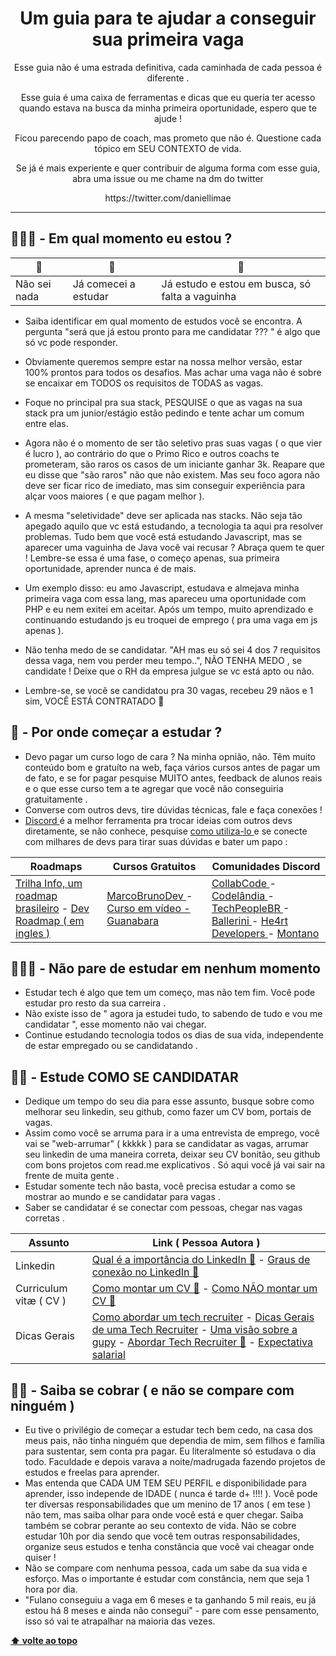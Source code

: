 <h1 align="center" id="topo">Um guia para te ajudar a conseguir sua primeira vaga</h1>
<p align="center">Esse guia não é uma estrada definitiva, cada caminhada de cada pessoa é diferente .  </p>
<p align="center">Esse guia é uma caixa de ferramentas e dicas que eu queria ter acesso quando estava na busca da minha primeira oportunidade, espero que te ajude !   </p>
<p align="center">Ficou parecendo papo de coach, mas prometo que não é. Questione cada tópico em SEU CONTEXTO de vida.</p>
<p align="center">Se já é mais experiente e quer contribuir de alguma forma com esse guia, abra uma issue ou me chame na dm do twitter  </p>
 <p align="center"> https://twitter.com/daniellimae </p>


<hr/>


## 🥚🐣🐥 - Em qual momento eu estou ? 

|  🥚 |🐣   |🐥 |
| ------------ | ------------ | ------------
| Não sei nada | Já comecei a estudar | Já estudo e estou em busca, só falta a vaguinha


* Saiba identificar em qual momento de estudos você se encontra. A pergunta "será que já estou pronto para me candidatar ??? " é algo que só vc pode responder.
* Obviamente queremos sempre estar na nossa melhor versão, estar 100% prontos para todos os desafios. Mas achar uma vaga não é sobre se encaixar em TODOS os requisitos de TODAS as vagas.
* Foque no principal pra sua stack, PESQUISE o que as vagas na sua stack pra um junior/estágio estão pedindo e tente achar um comum entre elas.
* Agora não é o momento de ser tão seletivo pras suas vagas ( o que vier é lucro ), ao contrário do que o Primo Rico e outros coachs te prometeram, são raros os casos de um iniciante ganhar 3k. Reapare que eu disse que "são raros" não que não existem. Mas seu foco agora não deve ser ficar rico de imediato, mas sim conseguir experiência para alçar voos maiores ( e que pagam melhor ). 
* A mesma "seletividade" deve ser aplicada nas stacks. Não seja tão apegado aquilo que vc está estudando, a tecnologia ta aqui pra resolver problemas. Tudo bem que você está estudando Javascript, mas se aparecer uma vaguinha de Java você vai recusar ? Abraça quem te quer ! Lembre-se essa é uma fase, o começo apenas, sua primeira oportunidade, aprender nunca é de mais.
* Um exemplo disso: eu amo Javascript, estudava e almejava minha primeira vaga com essa lang, mas apareceu uma oportunidade com PHP e eu nem exitei em aceitar. Após um tempo, muito aprendizado e continuando estudando js eu troquei de emprego ( pra uma vaga em js apenas ).  
* Não tenha medo de se candidatar. "AH mas eu só sei 4 dos 7 requisitos dessa vaga, nem vou perder meu tempo..", NÃO TENHA MEDO , se candidate ! Deixe que o RH da empresa julgue se vc está apto ou não. 

* Lembre-se, se você se candidatou pra 30 vagas, recebeu 29 nãos e 1 sim, VOCÊ ESTÁ CONTRATADO :tada:


##  🥚 - Por onde começar a estudar ?
* Devo pagar um curso logo de cara ? Na minha opnião, não. Têm muito conteúdo bom e gratuíto na web, faça vários cursos antes de pagar um de fato, e se for pagar pesquise MUITO antes, feedback de alunos reais e o que esse curso tem a te agregar que você não conseguiria gratuitamente .
* Converse com outros devs, tire dúvidas técnicas, fale e faça conexōes !
* [ Discord ](https://discord.com/) é a melhor ferramenta pra trocar ideias com outros devs diretamente, se não conhece, pesquise [ como utiliza-lo ](https://discord.com/)  e se conecte com milhares de devs para tirar suas dúvidas e bater um papo :

| Roadmaps  |  Cursos Gratuitos | Comunidades Discord
| ------------ | ------------ | ------------
| [Trilha Info, um roadmap brasileiro](https://trilha.info "Trilha Info, um roadmap brasileiro") - [Dev Roadmap ( em ingles )](https://roadmap.sh)   |  [ MarcoBrunoDev ](https://www.youtube.com/c/MarcoBrunoDev/playlists) - [ Curso em vídeo - Guanabara ](https://www.youtube.com/@CursoemVideo/playlists)  |   [ CollabCode ](https://discord.gg/EFdpWdnE) - [ Codelândia ](https://discord.gg/wNCWTVuxyz) - [ TechPeopleBR ](https://discord.gg/E2smEqcF) - [ Ballerini ](https://discord.gg/ballerini) - [ He4rt Developers ](https://discord.gg/2bRtvBQ2) - [ Montano ](https://discord.gg/7xkpCMjH)

## 🥚🐣🐥 - Não pare de estudar em nenhum momento
* Estudar tech é algo que tem um começo, mas não tem fim. Você pode estudar pro resto da sua carreira . 
* Não existe isso de " agora ja estudei tudo, to sabendo de tudo e vou me candidatar ", esse momento não vai chegar.
* Continue estudando tecnologia todos os dias de sua vida, independente de estar empregado ou se candidatando .

## 🐣🐥 - Estude COMO SE CANDIDATAR
* Dedique um tempo do seu dia para esse assunto, busque sobre como melhorar seu linkedin, seu github, como fazer um CV bom, portais de vagas.
* Assim como você se arruma para ir a uma entrevista de emprego, você vai se "web-arrumar" ( kkkkk ) para se candidatar as vagas, arrumar seu linkedin de uma maneira correta, deixar seu CV bonitão, seu github com bons projetos com read.me explicativos . Só aqui você já vai sair na frente de muita gente .
* Estudar somente tech não basta, você precisa estudar a como se mostrar ao mundo e se candidatar para vagas .
* Saber se candidatar é se conectar com pessoas, chegar nas vagas corretas .

|  Assunto | Link ( Pessoa Autora )  |
| ------------ | ------------ |
|  Linkedin |  [Qual é a importância do LinkedIn 🧶](https://twitter.com/recruiteron_/status/1575470131358179329 "Qual é a importância do LinkedIn 🧶") - [Graus de conexão no LinkedIn 🧶](https://twitter.com/recruiteron_/status/1580621253953871872 "graus de conexão no LinkedIn")  |  
| Curriculum vitæ ( CV ) | [Como montar um CV 🧶](https://twitter.com/recruiteron_/status/1571552234961346563 "Como montar um CV 🧶") - [Como NÃO montar um CV 🧶](https://twitter.com/recruiteron_/status/1572914144957046784 "Como NÃO montar um CV 🧶")  |
| Dicas Gerais | [Como abordar um tech recruiter](https://twitter.com/techrecruiterb/status/1603131787659677696 "Como abordar um tech recruiter") - [Dicas Gerais de uma Tech Recruiter](https://twitter.com/recruiteron_/status/1576923445643776002 "Dicas Gerais de uma Tech Recruiter") - [Uma visão sobre a gupy](https://twitter.com/procurasedevs/status/1610350962602045440 "Uma visão sobre a gupy") - [Abordar Tech Recruiter 🧶](https://twitter.com/techrecruiterb/status/1608515887216357378 "Abordar Tech Recruiter 🧶") - [Expectativa salarial](https://twitter.com/techrecruiterb/status/1613905356358295553 "Expectativa salarial") |

## 🐣🐥 - Saiba se cobrar ( e não se compare com ninguém )
* Eu tive o privilégio de começar a estudar tech bem cedo, na casa dos meus pais, não tinha ninguém que dependia de mim, sem filhos e família para sustentar, sem conta pra pagar. Eu literalmente só estudava o dia todo. Faculdade e depois varava a noite/madrugada fazendo projetos de estudos e freelas para aprender. 
* Mas entenda que CADA UM TEM SEU PERFIL e disponibilidade para aprender, isso independe de IDADE ( nunca é tarde d+ !!!! ). Você pode ter diversas responsabilidades que um menino de 17 anos ( em tese ) não tem, mas saiba olhar para onde você está e quer chegar. Saiba também se cobrar perante ao seu contexto de vida. Não se cobre estudar 10h por dia sendo que você tem outras responsabilidades, organize seus estudos e tenha constância que você vai cheagar onde quiser !
* Não se compare com nenhuma pessoa, cada um sabe da sua vida e esforço. Mas o importante é estudar com constância, nem que seja 1 hora por dia.  
* "Fulano conseguiu a vaga em 6 meses e ta ganhando 5 mil reais, eu já estou há 8 meses e ainda não consegui" - pare com esse pensamento, isso só vai te atrapalhar na maioria das vezes.





**[⬆ volte ao topo ](#topo)**
